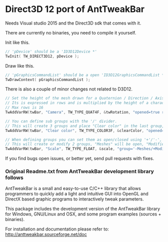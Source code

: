 # Direct3D 12 port of AntTweakBar

Needs Visual studio 2015 and the Direct3D sdk that comes with it.

There are currently no binaries, you need to compile it yourself.

Init like this.
```C
// 'pDevice' should be a 'ID3D12Device *'
TwInit( TW_DIRECT3D12, pDevice );
````

Draw like this.
```C
// 'pGraphicsCommandList' should be a open 'ID3D12GraphicsCommandList *', close it and execute after the call.
TwDrawContext( pGraphicsCommandList );
```

There is also a couple of minor changes not related to D3D12. 
```C
// Set the height of the mesh drawn for a Quaternion / Direction / Axis.
// Its is expressed in rows and is multiplied by the height of a character tow / height of the font.
// Max rows is 16
TwAddVarRW(twBar, "Camera", TW_TYPE_QUAT4F, &twRotation, "opened=true rows=8");

// You can define sub groups with the '/' divider.
// This will create 3 groups and place "Clear color" in the last group, "Framebuffer", all groups are created open.
TwAddVarRW(twBar, "Clear color", TW_TYPE_COLOR3F, &clearColor, "opened=false group='Misc/Colors/Framebuffer'");

// When defining groups you can set them as open/closed using '+'/'-', if they exist their opend state is changed.
// This will create or modify 2 groups, "Meshes" will be open, "Modifier" will be closed.
TwAddVarRW(twBar, "Scale", TW_TYPE_FLOAT, &scale, "group='-Meshes/+Modifiers'");
```

If you find bugs open issues, or better yet, send pull requests with fixes.

### Original Readme.txt from AntTweakBar development library follows

AntTweakBar is a small and easy-to-use C/C++ library that allows programmers
to quickly add a light and intuitive GUI into OpenGL and DirectX based 
graphic programs to interactively tweak parameters.

This package includes the development version of the AntTweakBar library 
for Windows, GNU/Linux and OSX, and some program examples (sources + binaries).

For installation and documentation please refer to:
http://anttweakbar.sourceforge.net/doc
